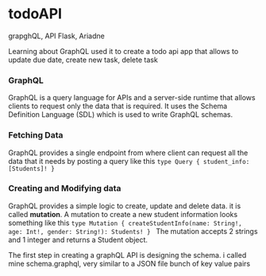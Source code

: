 # todoAPI
grapghQL, API Flask, Ariadne

Learning about GraphQL used it to create a todo api app that allows to update due date, create new task, delete task

### GraphQL
GraphQL is a query language for APIs and a server-side runtime that allows clients to request only the data that is required. It uses the Schema Definition Language (SDL) which is used to write GraphQL schemas.

### Fetching Data
GraphQL provides a single endpoint from where client can request all the data that it needs by posting a query like this
          ```type Query {
              student_info: [Students]!
              }
           ```
           
### Creating and Modifying data
GraphQL provides a simple logic to create, update and delete data. it is called **mutation**. A mutation to create a new student information looks something like this
            ```type Mutation {
                  createStudentInfo(name: String!, age: Int!, gender: String!): Students!
                  }
                ```
The mutation accepts 2 strings and 1 integer and returns a Student object.

The first step in creating a graphQL API is designing the schema. i called mine schema.graphql, very similar to a JSON file bunch of key value pairs
                
